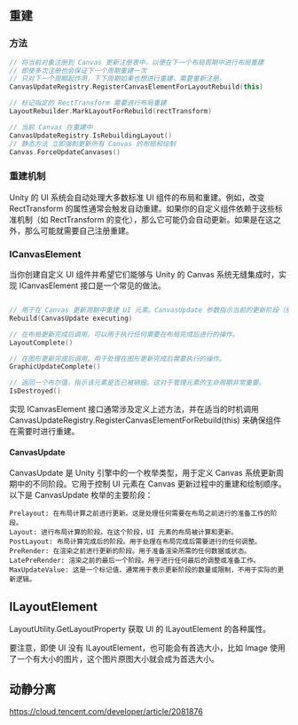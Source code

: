 ## 重建

### 方法

```Cpp
// 将当前对象注册到 Canvas 更新注册表中，以便在下一个布局周期中进行布局重建
// 即使多次注册也会保证下一个周期重建一次
// 只对下一个周期起作用，下下周期如果也想进行重建，需要重新注册。
CanvasUpdateRegistry.RegisterCanvasElementForLayoutRebuild(this)

// 标记指定的 RectTransform 需要进行布局重建
LayoutRebuilder.MarkLayoutForRebuild(rectTransform)

// 当前 Canvas 在重建中
CanvasUpdateRegistry.IsRebuildingLayout() 
// 静态方法 立即强制更新所有 Canvas 的布局和绘制
Canvas.ForceUpdateCanvases() 
```

### 重建机制

Unity 的 UI 系统会自动处理大多数标准 UI 组件的布局和重建。例如，改变 RectTransform 的属性通常会触发自动重建。如果你的自定义组件依赖于这些标准机制（如 RectTransform 的变化），那么它可能仍会自动更新。如果是在这之外，那么可能就需要自己注册重建。

### ICanvasElement

当你创建自定义 UI 组件并希望它们能够与 Unity 的 Canvas 系统无缝集成时，实现 ICanvasElement 接口是一个常见的做法。

```Cpp

// 用于在 Canvas 更新周期中重建 UI 元素。CanvasUpdate 参数指示当前的更新阶段（例如，布局、绘制等）。
Rebuild(CanvasUpdate executing)

// 在布局更新完成后调用。可以用于执行任何需要在布局完成后进行的操作。
LayoutComplete()

// 在图形更新完成后调用。用于处理在图形更新完成后需要执行的操作。
GraphicUpdateComplete()

// 返回一个布尔值，指示该元素是否已被销毁。这对于管理元素的生命周期非常重要。
IsDestroyed()

```

实现 ICanvasElement 接口通常涉及定义上述方法，并在适当的时机调用 CanvasUpdateRegistry.RegisterCanvasElementForRebuild(this) 来确保组件在需要时进行重建。

#### CanvasUpdate

CanvasUpdate 是 Unity 引擎中的一个枚举类型，用于定义 Canvas 系统更新周期中的不同阶段。它用于控制 UI 元素在 Canvas 更新过程中的重建和绘制顺序。以下是 CanvasUpdate 枚举的主要阶段：

    Prelayout: 在布局计算之前进行更新。这是处理任何需要在布局之前进行的准备工作的阶段。
    Layout: 进行布局计算的阶段。在这个阶段，UI 元素的布局被计算和更新。
    PostLayout: 布局计算完成后的阶段。用于处理在布局完成后需要进行的任何调整。
    PreRender: 在渲染之前进行更新的阶段。用于准备渲染所需的任何数据或状态。
    LatePreRender: 渲染之前的最后一个阶段。用于进行任何最后的调整或准备工作。
    MaxUpdateValue: 这是一个标记值，通常用于表示更新阶段的数量或限制，不用于实际的更新逻辑。

## ILayoutElement

LayoutUtility.GetLayoutProperty 获取 UI 的 ILayoutElement 的各种属性。

要注意，即使 UI 没有 ILayoutElement，也可能会有首选大小，比如 Image 使用了一个有大小的图片，这个图片原图大小就会成为首选大小。


## 动静分离

https://cloud.tencent.com/developer/article/2081876
